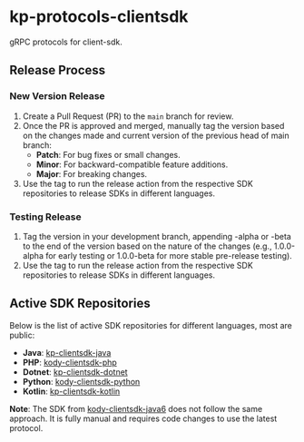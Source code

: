 # kp-protocols-clientsdk

gRPC protocols for client-sdk.

## Release Process

### New Version Release
1. Create a Pull Request (PR) to the `main` branch for review.
2. Once the PR is approved and merged, manually tag the version based on the changes made and current version of the previous head of main branch:
    - **Patch**: For bug fixes or small changes.
    - **Minor**: For backward-compatible feature additions.
    - **Major**: For breaking changes.
3. Use the tag to run the release action from the respective SDK repositories to release SDKs in different languages.

### Testing Release
1. Tag the version in your development branch, appending -alpha or -beta to the end of the version based on the nature of the changes (e.g., 1.0.0-alpha for early testing or 1.0.0-beta for more stable pre-release testing).
2. Use the tag to run the release action from the respective SDK repositories to release SDKs in different languages.

## Active SDK Repositories
Below is the list of active SDK repositories for different languages, most are public:
- **Java**: [kp-clientsdk-java](https://github.com/KodyPay/kody-clientsdk-java)
- **PHP**: [kody-clientsdk-php](https://github.com/KodyPay/kody-clientsdk-php)
- **Dotnet**: [kp-clientsdk-dotnet](https://github.com/KodyPay/kody-clientsdk-dotnet)
- **Python**: [kody-clientsdk-python](https://github.com/KodyPay/kody-clientsdk-python)
- **Kotlin**: [kp-clientsdk-kotlin](https://github.com/KodyPay/kody-clientsdk-kotlin)


**Note**: The SDK from [kody-clientsdk-java6](http://github.com/KodyPay/kody-clientsdk-java6) does not follow the same approach. It is fully manual and requires code changes to use the latest protocol.
